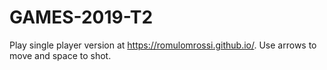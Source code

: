 # GAMES-2019-T2

Play single player version at https://romulomrossi.github.io/. Use arrows to move and space to shot.
